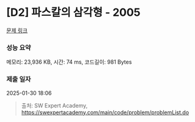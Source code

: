 # [D2] 파스칼의 삼각형 - 2005 

[문제 링크](https://swexpertacademy.com/main/code/problem/problemDetail.do?contestProbId=AV5P0-h6Ak4DFAUq) 

### 성능 요약

메모리: 23,936 KB, 시간: 74 ms, 코드길이: 981 Bytes

### 제출 일자

2025-01-30 18:06



> 출처: SW Expert Academy, https://swexpertacademy.com/main/code/problem/problemList.do
